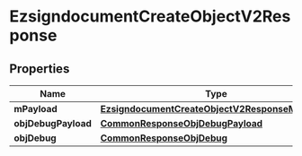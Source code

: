 

# EzsigndocumentCreateObjectV2Response

## Properties

Name | Type | Description | Notes
------------ | ------------- | ------------- | -------------
**mPayload** | [**EzsigndocumentCreateObjectV2ResponseMPayload**](EzsigndocumentCreateObjectV2ResponseMPayload.md) |  | 
**objDebugPayload** | [**CommonResponseObjDebugPayload**](CommonResponseObjDebugPayload.md) |  |  [optional]
**objDebug** | [**CommonResponseObjDebug**](CommonResponseObjDebug.md) |  |  [optional]




